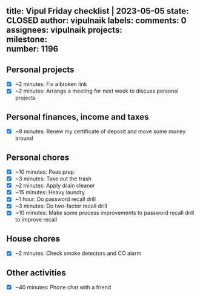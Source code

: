 title:	Vipul Friday checklist | 2023-05-05
state:	CLOSED
author:	vipulnaik
labels:	
comments:	0
assignees:	vipulnaik
projects:	
milestone:	
number:	1196
--
## Personal projects

- [x] ~2 minutes: Fix a broken link
- [x] ~2 minutes: Arrange a meeting for next week to discuss personal projects 

## Personal finances, income and taxes

- [x] ~8 minutes: Renew my certificate of deposit and move some money around

## Personal chores

- [x] ~10 minutes: Peas prep
- [x] ~3 minutes: Take out the trash
- [x] ~2 minutes: Apply drain cleaner
- [x] ~15 minutes: Heavy laundry
- [x] ~1 hour: Do password recall drill 
- [x] ~3 minutes: Do two-factor recall drill
- [x] ~10 minutes: Make some process improvements to password recall drill to improve recall

## House chores

- [x] ~2 minutes: Check smoke detectors and CO alarm

## Other activities

- [x] ~40 minutes: Phone chat with a friend
